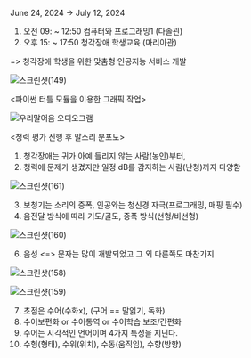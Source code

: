 June 24, 2024 → July 12, 2024

1. 오전 09: ~ 12:50 컴퓨터와 프로그래밍1 (다솔괸)
2. 오후 15: ~ 17:50 청각장애 학생교육 (마리아관)

=> 청각장애 학생을 위한 맞춤형 인공지능 서비스 개발 


![스크린샷(149)](https://github.com/user-attachments/assets/3c74dd24-44f7-4b1a-81d2-66808148984e)

<파이썬 터틀 모듈을 이용한 그래픽 작업>



![우리말어음 오디오그램](https://github.com/user-attachments/assets/e3e95431-ddd5-4ab1-b8a3-cb75cfdf70ec)

<청력 평가 진행 후 말소리 분포도>

1. 청각장애는 귀가 아예 들리지 않는 사람(농인)부터,
2. 청력에 문제가 생겼지만 일정 dB를 감지하는 사람(난청)까지 다양함

![스크린샷(161)](https://github.com/user-attachments/assets/24c4464a-1c45-4337-991d-650ed7c78b14)


3. 보청기는 소리의 증폭, 인공와는 청신경 자극(프로그래밍, 매핑 필수)
4. 음전달 방식에 따라 기도/골도, 증폭 방식(선형/비선형)

![스크린샷(160)](https://github.com/user-attachments/assets/b3904fcf-46a6-441e-b054-78ec7e1a28a0)
   
6. 음성 <=> 문자는 많이 개발되었고 그 외 다른쪽도 마찬가지

   
![스크린샷(158)](https://github.com/user-attachments/assets/6173c550-d77f-44ef-8078-9faa582fefc8)

![스크린샷(159)](https://github.com/user-attachments/assets/c412918f-b757-43b5-826c-8f49b42d003a)

7. 초점은 수어(수화x), (구어 == 말읽기, 독화)
8. 수어보편화 or 수어통역 or 수어학습 보조/간편화
1. 수어는 시각적인 언어이며 4가지 특성을 지닌다.
2. 수형(형태), 수위(위치), 수동(움직임), 수향(방향)
